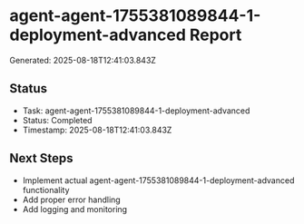 # agent-agent-1755381089844-1-deployment-advanced Report

Generated: 2025-08-18T12:41:03.843Z

## Status
- Task: agent-agent-1755381089844-1-deployment-advanced
- Status: Completed
- Timestamp: 2025-08-18T12:41:03.843Z

## Next Steps
- Implement actual agent-agent-1755381089844-1-deployment-advanced functionality
- Add proper error handling
- Add logging and monitoring
